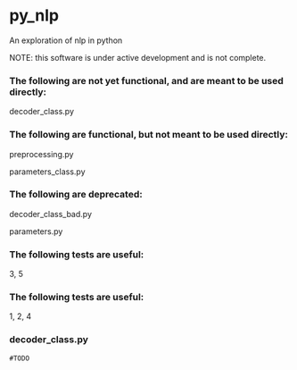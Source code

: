 # py_nlp
An exploration of nlp in python

NOTE: this software is under active development and is not complete.

### The following are not yet functional, and are meant to be used directly:

decoder_class.py

### The following are functional, but not meant to be used directly:

preprocessing.py

parameters_class.py

### The following are deprecated:

decoder_class_bad.py

parameters.py

### The following tests are useful:
3, 5

### The following tests are useful:
1, 2, 4

### decoder_class.py

    #TODO
